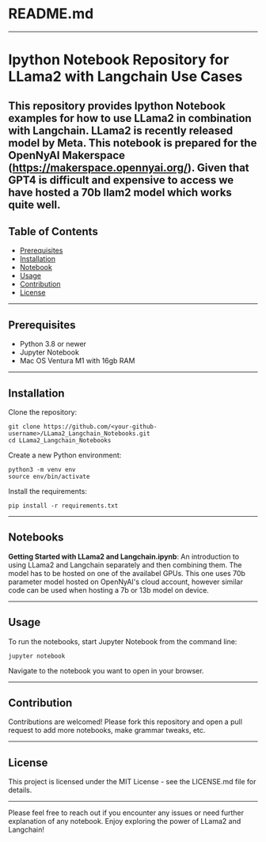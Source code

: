 # README.md

---

# Ipython Notebook Repository for LLama2 with Langchain Use Cases 

This repository provides Ipython Notebook examples for how to use LLama2 in combination with Langchain. LLama2 is recently released model by Meta. This notebook is prepared for the OpenNyAI Makerspace (https://makerspace.opennyai.org/). Given that GPT4 is difficult and expensive to access we have hosted a 70b llam2 model which works quite well.
---

## Table of Contents
- [Prerequisites](#prerequisites)
- [Installation](#installation)
- [Notebook](#notebooks)
- [Usage](#usage)
- [Contribution](#contribution)
- [License](#license)

---

## Prerequisites

* Python 3.8 or newer
* Jupyter Notebook
* Mac OS Ventura M1 with 16gb RAM

---

## Installation

Clone the repository:

```
git clone https://github.com/<your-github-username>/LLama2_Langchain_Notebooks.git
cd LLama2_Langchain_Notebooks
```

Create a new Python environment:

```
python3 -m venv env
source env/bin/activate
```

Install the requirements:

```
pip install -r requirements.txt
```

---

## Notebooks

**Getting Started with LLama2 and Langchain.ipynb**: An introduction to using LLama2 and Langchain separately and then combining them. The model has to be hosted on one of the availabel GPUs. This one uses 70b parameter model hosted on OpenNyAI's cloud account, however similar code can be used when hosting a 7b or 13b model on device.

---

## Usage

To run the notebooks, start Jupyter Notebook from the command line:

```
jupyter notebook
```

Navigate to the notebook you want to open in your browser.

---

## Contribution

Contributions are welcomed! Please fork this repository and open a pull request to add more notebooks, make grammar tweaks, etc.

---

## License

This project is licensed under the MIT License - see the LICENSE.md file for details.

---

Please feel free to reach out if you encounter any issues or need further explanation of any notebook. Enjoy exploring the power of LLama2 and Langchain!

